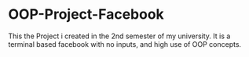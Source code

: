 # OOP-Project-Facebook
This the Project i created in the 2nd semester of my university. It is a terminal based facebook with no inputs, and high use of OOP concepts.
